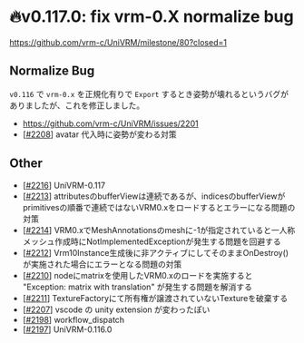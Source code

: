 # 🔥v0.117.0: fix vrm-0.X normalize bug

https://github.com/vrm-c/UniVRM/milestone/80?closed=1

## Normalize Bug

`v0.116` で `vrm-0.x` を正規化有りで `Export` するとき姿勢が壊れるというバグがありましたが、これを修正しました。

* https://github.com/vrm-c/UniVRM/issues/2201
* [[\#2208](https://github.com/vrm-c/UniVRM/pull/2208)] avatar 代入時に姿勢が変わる対策

## Other

* [[\#2216](https://github.com/vrm-c/UniVRM/pull/2216)] UniVRM-0.117
* [[\#2213](https://github.com/vrm-c/UniVRM/pull/2213)] attributesのbufferViewは連続であるが、indicesのbufferViewがprimitivesの順番で連続ではないVRM0.xをロードするとエラーになる問題の対策
* [[\#2214](https://github.com/vrm-c/UniVRM/pull/2214)] VRM0.xでMeshAnnotationsのmeshに-1が指定されていると一人称メッシュ作成時にNotImplementedExceptionが発生する問題を回避する
* [[\#2212](https://github.com/vrm-c/UniVRM/pull/2212)] Vrm10Instance生成後に非アクティブにしてそのままOnDestroy()が実施された場合にエラーとなる問題の対策
* [[\#2210](https://github.com/vrm-c/UniVRM/pull/2210)] nodeにmatrixを使用したVRM0.xのロードを実施すると "Exception: matrix with translation" が発生する問題を解消する
* [[\#2211](https://github.com/vrm-c/UniVRM/pull/2211)] TextureFactoryにて所有権が譲渡されていないTextureを破棄する
* [[\#2207](https://github.com/vrm-c/UniVRM/pull/2207)] vscode の unity extension が変わったぽい
* [[\#2198](https://github.com/vrm-c/UniVRM/pull/2198)] workflow_dispatch
* [[\#2197](https://github.com/vrm-c/UniVRM/pull/2197)] UniVRM-0.116.0
